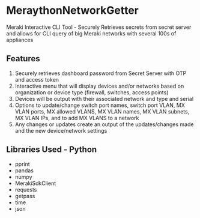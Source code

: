 # MeraythonNetworkGetter

 Meraki Interactive CLI Tool - Securely Retrieves secrets from secret server and allows for CLI query of big Meraki networks with several 100s of appliances 



## Features

1. Securely retrieves dashboard password from Secret Server with OTP and access token
2. Interactive menu that will display devices and/or networks based on organization or device type (firewall, switches, access points)
3. Devices will be output with their associated network and type and serial
4. Options to update/change switch port names, switch port VLAN, MX VLAN ports, MX allowed VLANS, MX VLAN names, MX VLAN subnets, MX VLAN IPs, and to add MX VLANS to a network
5. Any changes or updates create an output of the updates/changes made and the new device/network settings




## Libraries Used - Python

- pprint
- pandas
- numpy
- MerakiSdkClient
- requests
- getpass
- time
- json
